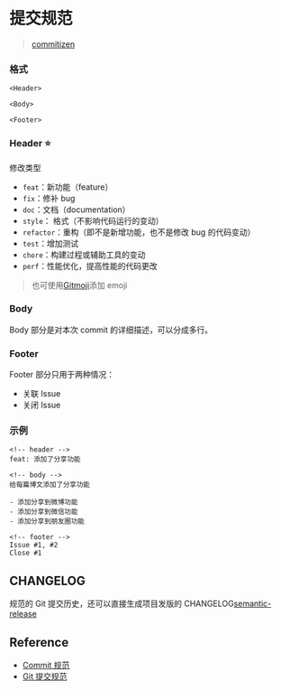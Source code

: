 # 提交规范

> [commitizen](https://github.com/commitizen/cz-cli)

### 格式

```
<Header>

<Body>

<Footer>
```

### Header ⭐️

修改类型

- `feat`：新功能（feature）
- `fix`：修补 bug
- `doc`：文档（documentation）
- `style`： 格式（不影响代码运行的变动）
- `refactor`：重构（即不是新增功能，也不是修改 bug 的代码变动）
- `test`：增加测试
- `chore`：构建过程或辅助工具的变动
- `perf`：性能优化，提高性能的代码更改

> 也可使用[Gitmoji](https://gitmoji.carloscuesta.me/)添加 emoji

### Body

Body 部分是对本次 commit 的详细描述，可以分成多行。

### Footer

Footer 部分只用于两种情况：

- 关联 Issue
- 关闭 Issue

### 示例

```
<!-- header -->
feat: 添加了分享功能

<!-- body -->
给每篇博文添加了分享功能

- 添加分享到微博功能
- 添加分享到微信功能
- 添加分享到朋友圈功能

<!-- footer -->
Issue #1, #2
Close #1
```

## CHANGELOG

规范的 Git 提交历史，还可以直接生成项目发版的 CHANGELOG[semantic-release](https://github.com/semantic-release/semantic-release)

## Reference

- [Commit 规范](https://yanhaijing.com/git/2016/02/17/my-commit-message/)
- [Git 提交规范](https://zhuanlan.zhihu.com/p/67804026)
